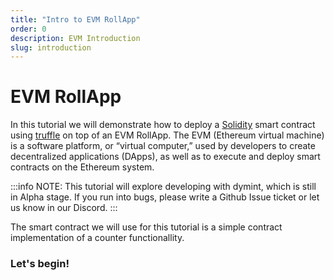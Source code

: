 ```yaml
---
title: "Intro to EVM RollApp"
order: 0
description: EVM Introduction
slug: introduction
---
```

# EVM RollApp

In this tutorial we will demonstrate how to deploy a [Solidity](https://docs.soliditylang.org/) smart contract using [truffle](https://trufflesuite.com/) on top of an EVM RollApp.
The EVM (Ethereum virtual machine) is a software platform, or “virtual computer,” used by developers to create decentralized applications (DApps), as well as to execute and deploy smart contracts on the Ethereum system.

:::info NOTE:
This tutorial will explore developing with dymint, which is still in Alpha stage. If you run into bugs, please write a Github Issue ticket or let us know in our Discord.
:::

The smart contract we will use for this tutorial is a simple contract implementation of a counter functionallity.

### Let's begin!
